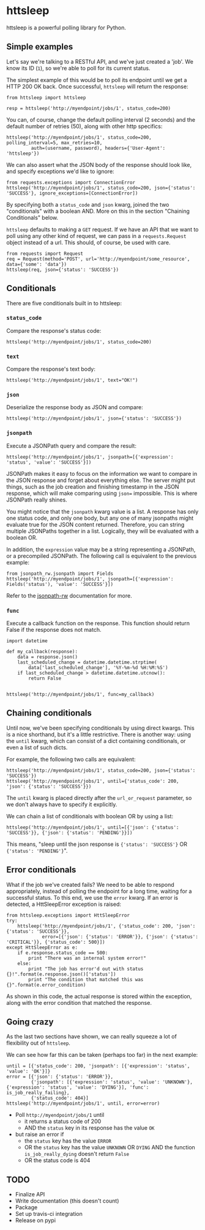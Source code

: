 # httsleep

httsleep is a powerful polling library for Python.

## Simple examples

Let's say we're talking to a RESTful API, and we've just created a 'job'. We know
its ID (`1`), so we're able to poll for its current status.

The simplest example of this would be to poll its endpoint until we get a HTTP 200 OK back.
Once successful, `httsleep` will return the response:

```
from httsleep import httsleep

resp = httsleep('http://myendpoint/jobs/1', status_code=200)
```

You can, of course, change the default polling interval (2 seconds) and the default number of retries (50), along
with other http specifics:

```
httsleep('http://myendpoint/jobs/1', status_code=200, polling_interval=5, max_retries=10,
         auth=(username, password), headers={'User-Agent': 'httsleep'})
```

We can also assert what the JSON body of the response should look like, and specify
exceptions we'd like to ignore:

```
from requests.exceptions import ConnectionError
httsleep('http://myendpoint/jobs/1', status_code=200, json={'status': 'SUCCESS'}, ignore_exceptions=[ConnectionError])
```

By specifying both a `status_code` and `json` kwarg, joined the two "conditionals" with a boolean AND. More on this in the section "Chaining Conditionals" below.

`httsleep` defaults to making a `GET` request. If we have an API that we want to poll using any other kind of request,
we can pass in a `requests.Request` object instead of a url. This should, of course, be used with care.

```
from requests import Request
req = Request(method='POST', url='http://myendpoint/some_resource', data={'some': 'data'})
httsleep(req, json={'status': 'SUCCESS'})
```

## Conditionals

There are five conditionals built in to httsleep:

### `status_code`

Compare the response's status code:

```
httsleep('http://myendpoint/jobs/1', status_code=200)
```

### `text`

Compare the response's text body:

```
httsleep('http://myendpoint/jobs/1', text="OK!")
```

### `json`

Deserialize the response body as JSON and compare:

```
httsleep('http://myendpoint/jobs/1', json={'status': 'SUCCESS'})
```

### `jsonpath`

Execute a JSONPath query and compare the result:

```
httsleep('http://myendpoint/jobs/1', jsonpath=[{'expression': 'status', 'value': 'SUCCESS'}])
```

JSONPath makes it easy to focus on the information we want to compare in the JSON response
and forget about everything else. The server might put things, such as the job creation and finishing
timestamp in the JSON response, which will make comparing using `json=` impossible. This is where JSONPath really shines.

You might notice that the `jsonpath` kwarg value is a list. A response has only one status code, and only one body, but
any one of many jsonpaths might evaluate true for the JSON content returned. Therefore, you can string multiple JSONPaths
together in a list. Logically, they will be evaluated with a boolean OR.

In addition, the `expression` value may be a string representing a JSONPath, or a precompiled JSONPath. The following call
is equivalent to the previous example:

```
from jsonpath_rw.jsonpath import Fields
httsleep('http://myendpoint/jobs/1', jsonpath=[{'expression': Fields('status'), 'value': 'SUCCESS'}])
```

Refer to the [jsonpath-rw](http://jsonpath-rw.readthedocs.io/en/latest/) documentation for more.

### `func`

Execute a callback function on the response. This function should return False if the response does not match.

```
import datetime

def my_callback(response):
    data = response.json()
    last_scheduled_change = datetime.datetime.strptime(
        data['last_scheduled_change'], '%Y-%m-%d %H:%M:%S')
    if last_scheduled_change > datetime.datetime.utcnow():
        return False


httsleep('http://myendpoint/jobs/1', func=my_callback)
```

## Chaining conditionals

Until now, we've been specifying conditionals by using direct kwargs. This is a nice shorthand, but it's a little restrictive.
There is another way: using the `until` kwarg, which can consist of a dict containing conditionals, or even a list of such dicts.

For example, the following two calls are equivalent:

```
httsleep('http://myendpoint/jobs/1', status_code=200, json={'status': 'SUCCESS'})
httsleep('http://myendpoint/jobs/1', until={'status_code': 200, 'json': {'status': 'SUCCESS'}})
```

The `until` kwarg is placed directly after the `url_or_request` parameter, so we don't always have to specify it explicitly.

We can chain a list of conditionals with boolean OR by using a list:

```
httsleep('http://myendpoint/jobs/1', until=[{'json': {'status': 'SUCCESS'}}, {'json': {'status': 'PENDING'}}])
```

This means, "sleep until the json response is `{'status': 'SUCCESS'}` OR `{'status': 'PENDING'}`".

## Error conditionals

What if the job we've created fails? We need to be able to respond appropriately, instead of polling the endpoint for a long time,
waiting for a successful status. To this end, we use the `error` kwarg. If an error is detected, a HttSleepError exception is raised:

```
from httsleep.exceptions import HttSleepError
try:
    httsleep('http://myendpoint/jobs/1', {'status_code': 200, 'json': {'status': 'SUCCESS'}},
             error=[{'json': {'status': 'ERROR'}}, {'json': {'status': 'CRITICAL'}}, {'status_code': 500}])
except HttSleepError as e:
    if e.response.status_code == 500:
        print "There was an internal system error!"
    else:
        print "The job has error'd out with status {}!".format(e.response.json()['status'])
        print "The condition that matched this was {}".format(e.error_condition)
```

As shown in this code, the actual response is stored within the exception, along with the error condition that matched the response.

## Going crazy

As the last two sections have shown, we can really squeeze a lot of flexibility out of `httsleep`.

We can see how far this can be taken (perhaps too far) in the next example:

```
until = [{'status_code': 200, 'jsonpath': [{'expression': 'status', 'value': 'OK'}]}
error = [{'json': {'status': 'ERROR'}},
         {'jsonpath': [{'expression': 'status', 'value': 'UNKNOWN'}, {'expression': 'status', 'value': 'DYING'}], 'func': is_job_really_failing},
         {'status_code': 404}]
httsleep('http://myendpoint/jobs/1', until, error=error)
```

* Poll `http://myendpoint/jobs/1` until
    * it returns a status code of 200
    * AND the `status` key in its response has the value `OK`
* but raise an error if
    * the `status` key has the value `ERROR`
    * OR the `status` key has the value `UNKNOWN` OR `DYING` AND the function `is_job_really_dying` doesn't return `False`
    * OR the status code is 404

## TODO

* Finalize API
* Write documentation (this doesn't count)
* Package
* Set up travis-ci integration
* Release on pypi